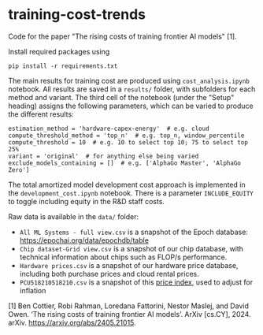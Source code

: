 # training-cost-trends

Code for the paper "The rising costs of training frontier AI models" [1].

Install required packages using

```
pip install -r requirements.txt
```

The main results for training cost are produced using `cost_analysis.ipynb` notebook.
All results are saved in a `results/` folder, with subfolders for each method and variant.
The third cell of the notebook (under the "Setup" heading) assigns the following parameters, which can be varied to produce the different results:

```
estimation_method = 'hardware-capex-energy'  # e.g. cloud
compute_threshold_method = 'top_n'  # e.g. top_n, window_percentile
compute_threshold = 10  # e.g. 10 to select top 10; 75 to select top 25%
variant = 'original'  # for anything else being varied
exclude_models_containing = []  # e.g. ['AlphaGo Master', 'AlphaGo Zero']
```

The total amortized model development cost approach is implemented in the `development_cost.ipynb` notebook.
There is a parameter `INCLUDE_EQUITY` to toggle including equity in the R&D staff costs.

Raw data is available in the `data/` folder:

- `All ML Systems - full view.csv` is a snapshot of the Epoch database: https://epochai.org/data/epochdb/table
- `Chip dataset-Grid view.csv` is a snapshot of our chip database, with technical information about chips such as FLOP/s performance.
- `Hardware prices.csv` is a snapshot of our hardware price database, including both purchase prices and cloud rental prices.
- `PCU518210518210.csv` is a snapshot of this [price index](https://fred.stlouisfed.org/series/PCU518210518210), used to adjust for inflation


[1] Ben Cottier, Robi Rahman, Loredana Fattorini, Nestor Maslej, and David Owen. ‘The rising costs of training frontier AI models’. ArXiv [cs.CY], 2024. arXiv. https://arxiv.org/abs/2405.21015.
